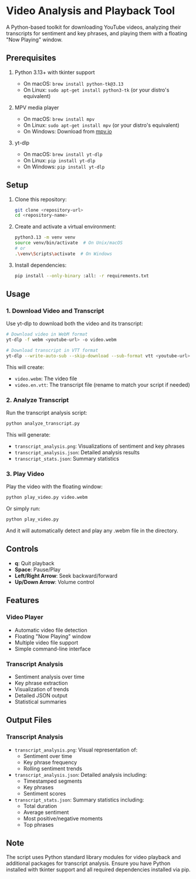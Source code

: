 # Video Analysis and Playback Tool

A Python-based toolkit for downloading YouTube videos, analyzing their transcripts for sentiment and key phrases, and playing them with a floating "Now Playing" window.

## Prerequisites

1. Python 3.13+ with tkinter support
   - On macOS: `brew install python-tk@3.13`
   - On Linux: `sudo apt-get install python3-tk` (or your distro's equivalent)

2. MPV media player
   - On macOS: `brew install mpv`
   - On Linux: `sudo apt-get install mpv` (or your distro's equivalent)
   - On Windows: Download from [mpv.io](https://mpv.io/installation/)

3. yt-dlp
   - On macOS: `brew install yt-dlp`
   - On Linux: `pip install yt-dlp`
   - On Windows: `pip install yt-dlp`

## Setup

1. Clone this repository:
   ```bash
   git clone <repository-url>
   cd <repository-name>
   ```

2. Create and activate a virtual environment:
   ```bash
   python3.13 -m venv venv
   source venv/bin/activate  # On Unix/macOS
   # or
   .\venv\Scripts\activate  # On Windows
   ```

3. Install dependencies:
   ```bash
   pip install --only-binary :all: -r requirements.txt
   ```

## Usage

### 1. Download Video and Transcript

Use yt-dlp to download both the video and its transcript:

```bash
# Download video in WebM format
yt-dlp -f webm <youtube-url> -o video.webm

# Download transcript in VTT format
yt-dlp --write-auto-sub --skip-download --sub-format vtt <youtube-url> -o video
```

This will create:
- `video.webm`: The video file
- `video.en.vtt`: The transcript file (rename to match your script if needed)

### 2. Analyze Transcript

Run the transcript analysis script:

```bash
python analyze_transcript.py
```

This will generate:
- `transcript_analysis.png`: Visualizations of sentiment and key phrases
- `transcript_analysis.json`: Detailed analysis results
- `transcript_stats.json`: Summary statistics

### 3. Play Video

Play the video with the floating window:

```bash
python play_video.py video.webm
```

Or simply run:
```bash
python play_video.py
```
And it will automatically detect and play any .webm file in the directory.

## Controls

- **q**: Quit playback
- **Space**: Pause/Play
- **Left/Right Arrow**: Seek backward/forward
- **Up/Down Arrow**: Volume control

## Features

### Video Player
- Automatic video file detection
- Floating "Now Playing" window
- Multiple video file support
- Simple command-line interface

### Transcript Analysis
- Sentiment analysis over time
- Key phrase extraction
- Visualization of trends
- Detailed JSON output
- Statistical summaries

## Output Files

### Transcript Analysis
- `transcript_analysis.png`: Visual representation of:
  - Sentiment over time
  - Key phrase frequency
  - Rolling sentiment trends
- `transcript_analysis.json`: Detailed analysis including:
  - Timestamped segments
  - Key phrases
  - Sentiment scores
- `transcript_stats.json`: Summary statistics including:
  - Total duration
  - Average sentiment
  - Most positive/negative moments
  - Top phrases

## Note

The script uses Python standard library modules for video playback and additional packages for transcript analysis. Ensure you have Python installed with tkinter support and all required dependencies installed via pip. 